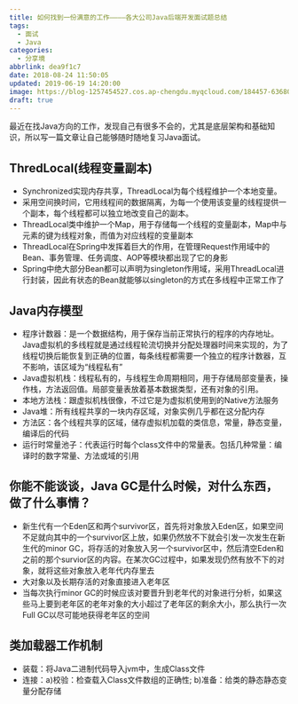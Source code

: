 ```yaml
---
title: 如何找到一份满意的工作————各大公司Java后端开发面试题总结
tags:
  - 面试
  - Java
categories:
  - 分享境
abbrlink: dea9f1c7
date: 2018-08-24 11:50:05
updated: 2019-06-19 14:20:00
image: https://blog-1257454527.cos.ap-chengdu.myqcloud.com/184457-636806635954727169-16x9.png
draft: true
---
```


最近在找Java方向的工作，发现自己有很多不会的，尤其是底层架构和基础知识，所以写一篇文章让自己能够随时随地复习Java面试。

<!-- more -->

## ThredLocal(线程变量副本)

- Synchronized实现内存共享，ThreadLocal为每个线程维护一个本地变量。
- 采用空间换时间，它用线程间的数据隔离，为每一个使用该变量的线程提供一个副本，每个线程都可以独立地改变自己的副本。
- ThreadLocal类中维护一个Map，用于存储每一个线程的变量副本，Map中与元素的键为线程对象，而值为对应线程的变量副本
- ThreadLocal在Spring中发挥着巨大的作用，在管理Request作用域中的Bean、事务管理、任务调度、AOP等模块都出现了它的身影
- Spring中绝大部分Bean都可以声明为singleton作用域，采用ThreadLocal进行封装，因此有状态的Bean就能够以singleton的方式在多线程中正常工作了

## Java内存模型

- 程序计数器：是一个数据结构，用于保存当前正常执行的程序的内存地址。Java虚拟机的多线程就是通过线程轮流切换并分配处理器时间来实现的，为了线程切换后能恢复到正确的位置，每条线程都需要一个独立的程序计数器，互不影响，该区域为“线程私有”
- Java虚拟机栈：线程私有的，与线程生命周期相同，用于存储局部变量表，操作栈，方法返回值。局部变量表放着基本数据类型，还有对象的引用。
- 本地方法栈：跟虚拟机栈很像，不过它是为虚拟机使用到的Native方法服务
- Java堆：所有线程共享的一块内存区域，对象实例几乎都在这分配内存
- 方法区：各个线程共享的区域，储存虚拟机加载的类信息，常量，静态变量，编译后的代码
- 运行时常量池子：代表运行时每个class文件中的常量表。包括几种常量：编译时的数字常量、方法或域的引用

## 你能不能谈谈，Java GC是什么时候，对什么东西，做了什么事情？

- 新生代有一个Eden区和两个survivor区，首先将对象放入Eden区，如果空间不足就向其中的一个survivor区上放，如果仍然放不下就会引发一次发生在新生代的minor GC，将存活的对象放入另一个survivor区中，然后清空Eden和之前的那个survior区的内容。在某次GC过程中，如果发现仍然有放不下的对象，就将这些对象放入老年代内存里去
- 大对象以及长期存活的对象直接进入老年区
- 当每次执行minor GC的时候应该对要晋升到老年代的对象进行分析，如果这些马上要到老年区的老年对象的大小超过了老年区的剩余大小，那么执行一次Full GC以尽可能地获得老年区的空间

## 类加载器工作机制

- 装载：将Java二进制代码导入jvm中，生成Class文件
- 连接：a)校验：检查载入Class文件数组的正确性; b)准备：给类的静态静态变量分配存储